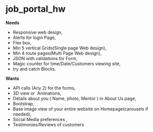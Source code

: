# job_portal_hw
**Needs**
- Responsive web design, 
- Alerts for login Page,  
- Flex box, 
- Min 5 vertical Grids(Single page Web design), 
- Min 4 route pages(Multi Page Web design),
- JSON with validations for Form, 
- Magic counter for time/Date/Customers viewing site, 
- try and catch Blocks. 

**Wants**
* API calls (Any 2) for the forms, 
* 3D view or  Animations, 
* Details about you ( Name, photo, Mentor ) in About Us page, 
* Bootstrap,
* Base image view of your entire website on Homepage(carousels if needed), 
* Social Media preferences , 
* Testimonies/Reviews of customers

